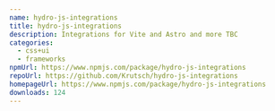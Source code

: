 ```yaml
---
name: hydro-js-integrations
title: hydro-js-integrations
description: Integrations for Vite and Astro and more TBC
categories:
  - css+ui
  - frameworks
npmUrl: https://www.npmjs.com/package/hydro-js-integrations
repoUrl: https://github.com/Krutsch/hydro-js-integrations
homepageUrl: https://www.npmjs.com/package/hydro-js-integrations
downloads: 124
---
```

